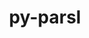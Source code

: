 ---
title: "py-parsl"
layout: cache
categories: [package, develop-2023-06-11]
meta: {"versions": ["1.2.0"], "compilers": ["gcc@=11.1.0", "oneapi@=2023.1.0"], "oss": ["ubuntu20.04"], "platforms": ["linux"], "targets": ["ppc64le", "x86_64", "x86_64_v3"], "stacks": ["e4s", "e4s-oneapi", "e4s-power", "root"], "num_specs": 3, "num_specs_by_stack": {"root": 3, "e4s": 1, "e4s-oneapi": 1, "e4s-power": 1}}
spec_details: [{"hash": "2j7bp446xrysskqgzlugxq3nemjgwfpl", "compiler": "gcc@=11.1.0", "versions": ["1.2.0"], "os": "ubuntu20.04", "platform": "linux", "target": "x86_64_v3", "variants": ["build_system=python_pip", "~monitoring"], "stacks": ["root", "e4s"], "size": "-", "tarball": "https://binaries.spack.io/develop-2023-06-11/build_cache/linux-ubuntu20.04-x86_64_v3/gcc-11.1.0/py-parsl-1.2.0/linux-ubuntu20.04-x86_64_v3-gcc-11.1.0-py-parsl-1.2.0-2j7bp446xrysskqgzlugxq3nemjgwfpl.spack"}, {"hash": "4s6p2cn6f4um42rlhif2initc2iz5pyx", "compiler": "oneapi@=2023.1.0", "versions": ["1.2.0"], "os": "ubuntu20.04", "platform": "linux", "target": "x86_64", "variants": ["build_system=python_pip", "~monitoring"], "stacks": ["e4s-oneapi", "root"], "size": "-", "tarball": "https://binaries.spack.io/develop-2023-06-11/build_cache/linux-ubuntu20.04-x86_64/oneapi-2023.1.0/py-parsl-1.2.0/linux-ubuntu20.04-x86_64-oneapi-2023.1.0-py-parsl-1.2.0-4s6p2cn6f4um42rlhif2initc2iz5pyx.spack"}, {"hash": "rnr2l7whjswxejarkp6fko7d6bgiiltw", "compiler": "gcc@=11.1.0", "versions": ["1.2.0"], "os": "ubuntu20.04", "platform": "linux", "target": "ppc64le", "variants": ["build_system=python_pip", "~monitoring"], "stacks": ["e4s-power", "root"], "size": "-", "tarball": "https://binaries.spack.io/develop-2023-06-11/build_cache/linux-ubuntu20.04-ppc64le/gcc-11.1.0/py-parsl-1.2.0/linux-ubuntu20.04-ppc64le-gcc-11.1.0-py-parsl-1.2.0-rnr2l7whjswxejarkp6fko7d6bgiiltw.spack"}]
---